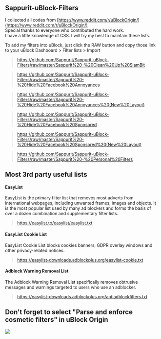 ## Sappurit-uBlock-Filters
I collected all codes from [https://www.reddit.com/r/uBlockOrigin/](https://www.reddit.com/r/uBlockOrigin/)                
Special thanks to everyone who contributed the hard work.  
I have a little knowledge of CSS. I will try my best to maintain these lists.

To add my filters into uBlock, just click the RAW button and copy those link to your uBlock Dashboard > Filter lists > Import  
> https://github.com/Sappurit/Sappurit-uBlock-Filters/raw/master/Sappurit%20-%20Clean%20Up%20SiamBit

> https://github.com/Sappurit/Sappurit-uBlock-Filters/raw/master/Sappurit%20-%20Hide%20Facebook%20Annoyances

> https://github.com/Sappurit/Sappurit-uBlock-Filters/raw/master/Sappurit%20-%20Hide%20Facebook%20Annoyances%20(New%20Layout)  

> https://github.com/Sappurit/Sappurit-uBlock-Filters/raw/master/Sappurit%20-%20Hide%20Facebook%20Sponsored

> https://github.com/Sappurit/Sappurit-uBlock-Filters/raw/master/Sappurit%20-%20Hide%20Facebook%20Sponsored%20(New%20Layout)  

> https://github.com/Sappurit/Sappurit-uBlock-Filters/raw/master/Sappurit%20-%20Personal%20Filters


## Most 3rd party useful lists

#### **EasyList**
EasyList is the primary filter list that removes most adverts from international webpages, including unwanted frames, images and objects. It is the most popular list used by many ad blockers and forms the basis of over a dozen combination and supplementary filter lists.  
> https://easylist.to/easylist/easylist.txt

#### **EasyList Cookie List**
EasyList Cookie List blocks cookies banners, GDPR overlay windows and other privacy-related notices.
> https://easylist-downloads.adblockplus.org/easylist-cookie.txt

#### **Adblock Warning Removal List**
The Adblock Warning Removal List specifically removes obtrusive messages and warnings targeted to users who use an adblocker.
> https://easylist-downloads.adblockplus.org/antiadblockfilters.txt


## Don't forget to select "Parse and enforce cosmetic filters" in uBlock Origin

![](https://i.imgur.com/KTU2d0p.png)

